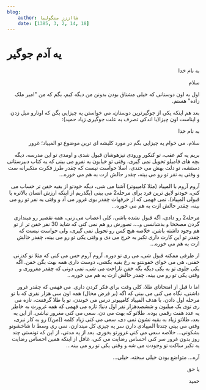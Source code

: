 ```yaml
---
blog:
    author: شااززز منگولیا
    date: [1385, 3, 2, 14, 18]
---
```

# یه آدم جوگیر

<div class="cnt">
<p class="MsoNormal" dir="rtl">به نام خدا<p></p></p>
<p class="MsoNormal" dir="rtl">سلام<p></p></p>
<p class="MsoNormal" dir="rtl">اول به اون دوستانی که خیلی مشتاق بودن بدونن من دیگه کیم، بگم که من "امیر ملک زاده" هستم.<p></p></p>
<p class="MsoNormal" dir="rtl">بعد هم اینکه یکی از جوگیرترین دوستان، می خواستن یه چیزایی بگن که اونارو میل زدن و ایناست اون چیزا(با اندکی تصرف به علت جوگیری زیاد حمید):<p></p></p>
<p class="MsoNormal" dir="rtl"></p>
<p class="MsoNormal" dir="rtl">به نام خدا<p></p></p>
<p class="MsoNormal" dir="rtl">سلام، می خوام یه چیزایی بگم در مورد کلیشه ای ترین موضوع تو المپیاد؛ غرور<p></p></p>
<p class="MsoNormal" dir="rtl">بریم یه کم عقب، تو کنکور ورودی تیزهوشان قبول شدی و اومدی تو این مدرسه. دیگه بچه های فامیلو تحویل نمی گیری، وقتی تو خیابون یه نفرو می بینی که یه کتاب دبیرستانی دستشه، تو دلت بهش می خندی، اصلا حواست نیست که چقدر طرز فکرت متکبرانه ست و وقتی یه نفر تو رو می بینه، چقدر حالش ازت به هم می خوره...<p></p></p>
<p class="MsoNormal" dir="rtl">آروم آروم با المپیاد (مثلا کامپیوتر) آشنا می شی، دیگه خودتو از بقیه خفن تر حساب می کنی، خودتو لایق ترین فرد برای مرحله2 می بینی (بگذریم از اینکه ارزش انسان بالاتره یا قبولی المپیاد)، نمی فهمی که از حرفهات چقدر بوی غرور می آد و وقتی یه نفر تو رو می بینه، چقدر حالش ازت به هم می خوره...<p></p></p>
<p class="MsoNormal" dir="rtl">مرحله2 رو دادی، اگه قبول نشده باشی، کلی اعصاب می زنی، همه تقصیر رو میندازی گردن مصححا و بدشانسی و...، تصورش رو هم نمی کنی که شاید 30 نفر خفن تر از تو هم وجود داشته باشن. خلاصه هیچ کس رو تحویل نمی گیری، ولی حواست نیست که چقدر تو این کارت داری تکبر به خرج می دی و وقتی یکی تو رو می بینه، چقدر حالش ازت به هم می خوره...<p></p></p>
<p class="MsoNormal" dir="rtl">از طرفی ممکنه قبول شی، می ری تو دوره. آروم آروم حس می کنی که مثلا تو کدزنی خفنی، هی می خوای خفونتتو به رخ بقیه بکشی، دوست داری همه بهت بگن خفن. اگه یکی جلوی تو به یکی دیگه بگه خفن ناراحت می شی، نمی دونی که چقدر مغروری و وقتی یکی تو رو می بینه، چقدر حالش ازت به هم می خوره...<p></p></p>
<p class="MsoNormal" dir="rtl">اما تا قبل از امتحانای طلا، کلی وقت برای فکر کردن داری. می فهمی که چقدر غرور داشتی، نگاه می کنی می بینی که اگه (بر فرض محال) همه اون سی هزار نفری که با تو مرحله اول دادن، با هدف المپیاد کامپیوتر درس می خوندن، تو با طلا گرفتنت، تازه می ری توی یک میلیون و ششصدهزار نفر اول دنیا؛ تازه می فهمی که همه غرورت به خاطر یه عدد هفت رقمی بوده. طلاتو که بهت می دن، سعی می کنی مغرور نباشی. از این به بعد، طلاتو زیاد به بقیه نشون نمی دی، سعی می کنی زیاد کلمه ((من)) رو به کار نبری، وقتی می بینی چندتا المپیادی دارن سر یه چیزی کل میندازن، نمی ری وسط تا شاخشونو بشکونی... خلاصه سعی می کنی غرورتو بخوری. بعد از یه مدتی، از این که تونستی چند روز بدون غرور سر کنی احساس رضایت می کنی، غافل از اینکه همین احساس رضایت یه تکبر ساکت تو وجودت می شه و وقتی یکی تو رو می بینه...<p></p></p>
<p class="MsoNormal" dir="rtl">آره... متواضع بودن خیلی سخته، خیلی...<p></p></p>
<p class="MsoNormal" dir="rtl"></p>
<p class="MsoNormal" dir="rtl">یا حق<p></p></p>
<p class="MsoNormal" dir="rtl">حمید<p></p></p>
<p class="MsoNormal"></p>
<p class="MsoNormal" dir="rtl"></p><p></p>
</div>
